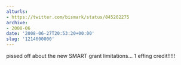 ```yaml
---
alturls:
- https://twitter.com/bismark/status/845202275
archive:
- 2008-06
date: '2008-06-27T20:53:20+00:00'
slug: '1214600000'
---
```


pissed off about the new SMART grant limitations... 1 effing credit!!!!!

